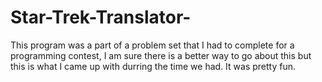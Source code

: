 Star-Trek-Translator-
=====================

This program was a part of a problem set that I had to complete for a programming contest, I am sure there is a better way to
go about this but this is what I came up with durring the time we had. It was pretty fun. 
